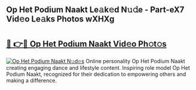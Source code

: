 ## Op Het Podium Naakt Le𝚊k𝚎d N𝚞𝚍e - Part-eX7 Vid𝚎o Le𝚊ks Photos wXHXg

# <h2><a href="http://fb3xek.evod.top/?m=Op+Het+Podium+Naakt">🔗 👉🔴 Op Het Podium Naakt Vid𝚎o Ph𝚘t𝚘s</a></h2>

[![Op Het Podium Naakt N𝚞d𝚎s](https://i.imgur.com/8V9OHl7.gif)](http://fb3xek.evod.top/?m=Op+Het+Podium+Naakt)
Online personality Op Het Podium Naakt creating engaging dance and lifestyle content. Inspiring role model Op Het Podium Naakt, recognized for their dedication to empowering others and making a difference. 
